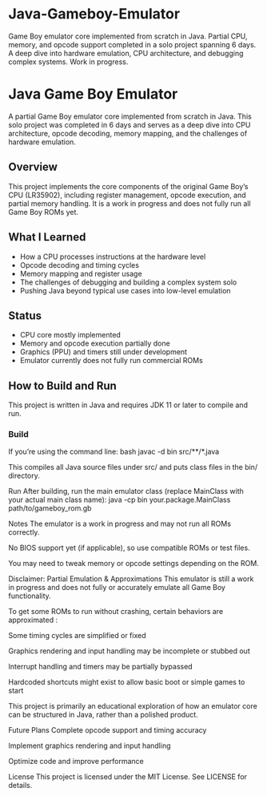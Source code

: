 # Java-Gameboy-Emulator
Game Boy emulator core implemented from scratch in Java. Partial CPU, memory, and opcode support completed in a solo project spanning 6 days. A deep dive into hardware emulation, CPU architecture, and debugging complex systems. Work in progress.
# Java Game Boy Emulator

A partial Game Boy emulator core implemented from scratch in Java. This solo project was completed in 6 days and serves as a deep dive into CPU architecture, opcode decoding, memory mapping, and the challenges of hardware emulation.

## Overview

This project implements the core components of the original Game Boy’s CPU (LR35902), including register management, opcode execution, and partial memory handling. It is a work in progress and does not fully run all Game Boy ROMs yet.

## What I Learned

- How a CPU processes instructions at the hardware level  
- Opcode decoding and timing cycles  
- Memory mapping and register usage  
- The challenges of debugging and building a complex system solo  
- Pushing Java beyond typical use cases into low-level emulation  

## Status

- CPU core mostly implemented  
- Memory and opcode execution partially done  
- Graphics (PPU) and timers still under development  
- Emulator currently does not fully run commercial ROMs  

## How to Build and Run

This project is written in Java and requires JDK 11 or later to compile and run.

### Build

If you’re using the command line:
bash
javac -d bin src/**/*.java


This compiles all Java source files under src/ and puts class files in the bin/ directory.

Run
After building, run the main emulator class (replace MainClass with your actual main class name):
java -cp bin your.package.MainClass path/to/gameboy_rom.gb

Notes
The emulator is a work in progress and may not run all ROMs correctly.

No BIOS support yet (if applicable), so use compatible ROMs or test files.

You may need to tweak memory or opcode settings depending on the ROM.

Disclaimer: Partial Emulation & Approximations
This emulator is still a work in progress and does not fully or accurately emulate all Game Boy functionality.

To get some ROMs to run without crashing, certain behaviors are approximated :

Some timing cycles are simplified or fixed

Graphics rendering and input handling may be incomplete or stubbed out

Interrupt handling and timers may be partially bypassed

Hardcoded shortcuts might exist to allow basic boot or simple games to start

This project is primarily an educational exploration of how an emulator core can be structured in Java, rather than a polished product.

Future Plans
Complete opcode support and timing accuracy

Implement graphics rendering and input handling

Optimize code and improve performance

License
This project is licensed under the MIT License. See LICENSE for details.



